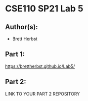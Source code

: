 # CSE110 SP21 Lab 5

## Author(s):
- Brett Herbst

## Part 1:

https://brettherbst.github.io/Lab5/

## Part 2:

LINK TO YOUR PART 2 REPOSITORY

